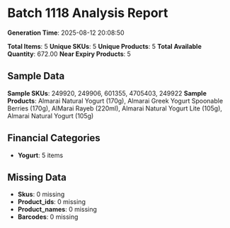 # Batch 1118 Analysis Report

**Generation Time**: 2025-08-12 20:08:50

**Total Items**: 5
**Unique SKUs**: 5
**Unique Products**: 5
**Total Available Quantity**: 672.00
**Near Expiry Products**: 5

## Sample Data
**Sample SKUs**: 249920, 249906, 601355, 4705403, 249922
**Sample Products**: Almarai Natural Yogurt (170g), Almarai Greek Yogurt Spoonable Berries (170g), AlMarai Rayeb (220ml), Almarai Natural Yogurt Lite (105g), Almarai Natural Yogurt (105g)

## Financial Categories
- **Yogurt**: 5 items

## Missing Data
- **Skus**: 0 missing
- **Product_ids**: 0 missing
- **Product_names**: 0 missing
- **Barcodes**: 0 missing
